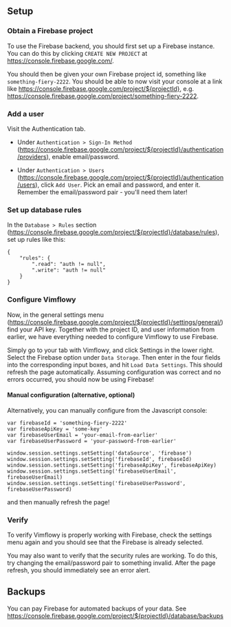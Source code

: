 ## Setup

### Obtain a Firebase project

To use the Firebase backend, you should first set up a Firebase instance.
You can do this by clicking `CREATE NEW PROJECT` at https://console.firebase.google.com/.

You should then be given your own Firebase project id,
something like `something-fiery-2222`.
You should be able to now visit your console at a link like
https://console.firebase.google.com/project/${projectId}, e.g.
https://console.firebase.google.com/project/something-fiery-2222.

### Add a user

Visit the Authentication tab.

- Under `Authentication > Sign-In Method` (https://console.firebase.google.com/project/${projectId}/authentication/providers), enable email/password.

- Under `Authentication > Users` (https://console.firebase.google.com/project/${projectId}/authentication/users), click `Add User`.
  Pick an email and password, and enter it.
  Remember the email/password pair - you'll need them later!

### Set up database rules

In the `Database > Rules` section (https://console.firebase.google.com/project/${projectId}/database/rules), set up rules like this:

```
{
    "rules": {
        ".read": "auth != null",
        ".write": "auth != null"
    }
}
```

### Configure Vimflowy

Now, in the general settings menu (https://console.firebase.google.com/project/${projectId}/settings/general/)
find your API key.
Together with the project ID, and user information from earlier,
we have everything needed to configure Vimflowy to use Firebase.

Simply go to your tab with Vimflowy, and click Settings in the lower right.
Select the Firebase option under `Data Storage`.
Then enter in the four fields into the corresponding input boxes,
and hit `Load Data Settings`.
This should refresh the page automatically.
Assuming configuration was correct and no errors occurred,
you should now be using Firebase!

#### Manual configuration (alternative, optional)

Alternatively, you can manually configure from the Javascript console:

```
var firebaseId = 'something-fiery-2222'
var firebaseApiKey = 'some-key'
var firebaseUserEmail = 'your-email-from-earlier'
var firebaseUserPassword = 'your-password-from-earlier'

window.session.settings.setSetting('dataSource', 'firebase')
window.session.settings.setSetting('firebaseId', firebaseId)
window.session.settings.setSetting('firebaseApiKey', firebaseApiKey)
window.session.settings.setSetting('firebaseUserEmail', firebaseUserEmail)
window.session.settings.setSetting('firebaseUserPassword', firebaseUserPassword)
```

and then manually refresh the page!

### Verify

To verify Vimflowy is properly working with Firebase, check the settings menu again and you should see that the Firebase is already selected.

You may also want to verify that the security rules are working.
To do this, try changing the email/password pair to something invalid.
After the page refresh, you should immediately see an error alert.

## Backups

You can pay Firebase for automated backups of your data.
See https://console.firebase.google.com/project/${projectId}/database/backups
